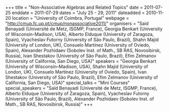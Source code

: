 +++
title = "Non-Associative Algebras and Related Topics"
date = 2011-07-25
enddate = 2011-07-29
dates = "July 25 - 29, 2011"
dateadded = 2010-11-20
location = "University of Coimbra, Portugal"
webpage = "http://cmup.fc.up.pt/cmup/nonassociative2011/"
organisers = "Said Benayadi (Université de Metz, ISGMP, France), Georgia Benkart (University of Wisconsin-Madison, USA), Alberto Elduque (University of Zaragoza, Spain), Vyacheslav Futorny (University of São Paulo, Brazil), Shahn Majid (University of London, UK), Consuelo Martínez (University of Oviedo, Spain), Alexander Pozhidaev (Sobolev Inst. of Math., SB RAS, Novosibirsk, Russia), Ivan Shestakov (University of São Paulo, Brazil), Efim Zelmanov (University of California, San Diego, USA)"
speakers = "Georgia Benkart (University of Wisconsin–Madison, USA), Shahn Majid (University of London, UK), Consuelo Martínez (University of Oviedo, Spain), Ivan Shestakov (University of São Paulo, Brazil), Efim Zelmanov (University of California, San Diego, USA)"
special_talks = "Mini Courses"
special_speakers = "Saïd Benayadi (Université de Metz, ISGMP, France), Alberto Elduque (University of Zaragoza, Spain), Vyacheslav Futorny (University of São Paulo, Brazil), Alexander Pozhidaev (Sobolev Inst. of Math., SB RAS, Novosibirsk, Russia)"
+++
